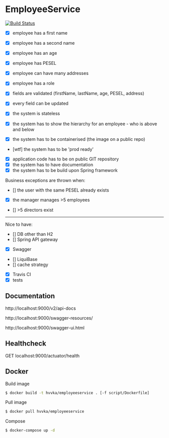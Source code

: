 # EmployeeService

[![Build Status](https://travis-ci.com/hvvka/employee.svg?token=AtJu5RATvaNahLGCYye5&branch=master)](https://travis-ci.com/hvvka/employee)

- [x] employee has a first name
- [x] employee has a second name
- [x] employee has an age
- [x] employee has PESEL
- [x] employee can have many addresses
- [x] employee has a role

- [x] fields are validated (firstName, lastName, age, PESEL, address)
- [x] every field can be updated
- [x] the system is stateless

- [x] the system has to show the hierarchy for an employee - who is above and below
- [x] the system has to be containerised (the image on a public repo)
- [wtf] the system has to be 'prod ready' 
- [x] application code has to be on public GIT repository
- [x] the system has to have documentation 
- [x] the system has to be build upon Spring framework

Business exceptions are thrown when:
- [] the user with the same PESEL already exists
- [x] the manager manages >5 employees 
- [] >5 directors exist

--- 

Nice to have:
- [] DB other than H2
- [] Spring API gateway
- [x] Swagger
- [] LiquiBase
- [] cache strategy
- [x] Travis CI
- [x] tests

## Documentation

http://localhost:9000/v2/api-docs

http://localhost:9000/swagger-resources/

http://localhost:9000/swagger-ui.html

## Healthcheck

GET localhost:9000/actuator/health

## Docker

Build image
```bash
$ docker build -t hvvka/employeeservice . [-f script/Dockerfile]
```

Pull image
```bash
$ docker pull hvvka/employeeservice
```

Compose
```bash
$ docker-compose up -d
```
